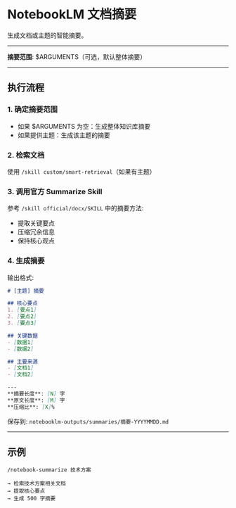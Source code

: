 # NotebookLM 文档摘要

生成文档或主题的智能摘要。

---

**摘要范围**: $ARGUMENTS（可选，默认整体摘要）

---

## 执行流程

### 1. 确定摘要范围

- 如果 $ARGUMENTS 为空：生成整体知识库摘要
- 如果提供主题：生成该主题的摘要

### 2. 检索文档

使用 `/skill custom/smart-retrieval`（如果有主题）

### 3. 调用官方 Summarize Skill

参考 `/skill official/docx/SKILL` 中的摘要方法:
- 提取关键要点
- 压缩冗余信息
- 保持核心观点

### 4. 生成摘要

输出格式:
```markdown
# [主题] 摘要

## 核心要点
1. [要点1]
2. [要点2]
3. [要点3]

## 关键数据
- [数据1]
- [数据2]

## 主要来源
- [文档1]
- [文档2]

---
**摘要长度**: [N] 字
**原文长度**: [M] 字
**压缩比**: [X]%
```

保存到: `notebooklm-outputs/summaries/摘要-YYYYMMDD.md`

---

## 示例

```
/notebook-summarize 技术方案

→ 检索技术方案相关文档
→ 提取核心要点
→ 生成 500 字摘要
```
